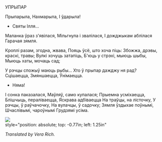  
УПРЫПАР

Прыпарыла, Нахмарыла, I ўдарыла!

* Святы Ілля...
    

Маланка ўраз з'явілася, Мільгнула і звалілася, I дожджыкам аблілася Гарачая зямля.

Кроплі разам, згодна, жвава, Пояць ўсё, што хоча піць: Збожжа, дрэвы, краскі, травы; Вулкі хочуць затапіць, Б'юць у стрэхі, мыюць шыбы, Мыюць хаты, мочаць сад;

У рэчцы спожыў маюць рыбы... Хто ў прыпар дажджу ня рад? Сцішаецца, Змяншаецца, Ўнімаецца.

* Няма!
    

I сонка паказалася, Маўляў, само купалася; Прыемна усміхаецца, Блішчыць, пераліваецца, Яскрава адбіваецца На траўцы, на лісточку, У рэчцы, ў раўчачочку, На вулачцы, ў садочку; Зямля ўздыхае поўнымі, Шчаслівымі, чароўнымі Грудзямі усіма.

![](2022-%D0%9C%D1%96%D0%BD%D1%81%D0%BA-%D0%BB%D1%83%D1%87%D0%BD%D0%B0%D1%81%D1%86%D1%8C-%D0%BC%D1%96%D0%BA%D0%BE%D0%BB%D0%B0-%D0%BC%D1%8F%D1%82%D0%BB%D1%96%D1%86%D0%BA%D1%96_html_1413684e8b1ad075.jpg)  
style="position: absolute; top: -0.77in; left: 1.25in"

_Translated by Vera Rich._
